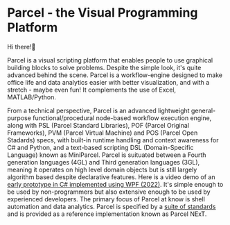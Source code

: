 # Parcel - the Visual Programming Platform

Hi there!👋

Parcel is a visual scripting platform that enables people to use graphical building blocks to solve problems. Despite the simple look, it's quite advanced behind the scene. Parcel is a workflow-engine designed to make office life and data analytics easier with better visualization, and with a stretch - maybe even fun! It complements the use of Excel, MATLAB/Python.

From a technical perspective, Parcel is an advanced lightweight general-purpose functional/procedural node-based workflow execution engine, along with PSL (Parcel Standard Libraries), POF (Parcel Original Frameworks), PVM (Parcel Virtual Machine) and POS (Parcel Open Stadards) specs, with built-in runtime handling and context awareness for C# and Python, and a text-based scripting DSL (Domain-Specific Language) known as MiniParcel. Parcel is suituated between a Fourth generation languages (4GL) and Third generation languages (3GL), meaning it operates on high level domain objects but is still largely algorithm based despite declarative features. Here is a video demo of an [early prototype in C# implemented using WPF (2022)](https://youtu.be/yEHaf_4y5AE). It's simple enough to be used by non-programmers but also extensive enough to be used by experienced developers. The primary focus of Parcel at know is shell automation and data analytics. Parcel is specified by a [suite of standards](https://github.com/Charles-Zhang-Parcel/Parcel_NExT/tree/main/Parcel%20Open%20Standard) and is provided as a reference implementation known as Parcel NExT.
